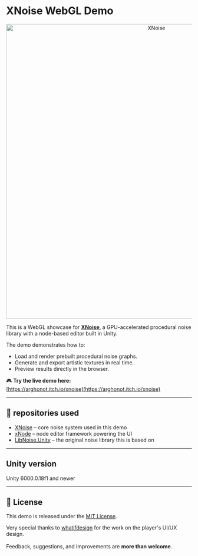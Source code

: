 # XNoise WebGL Demo
<p align="center">
  <img width="800" alt="XNoise" src="https://github.com/user-attachments/assets/caa957c8-fe75-4157-8f67-e0f63f2a5aa8" />
</p>

This is a WebGL showcase for [**XNoise**](https://github.com/Arghonot/XNoise), a GPU-accelerated procedural noise library with a node-based editor built in Unity.

The demo demonstrates how to:
- Load and render prebuilt procedural noise graphs.
- Generate and export artistic textures in real time.
- Preview results directly in the browser.

🎮 **Try the live demo here:**  
[https://arghonot.itch.io/xnoise](https://arghonot.itch.io/xnoise)

---

## 🔗 repositories used

- [XNoise](https://github.com/Arghonot/XNoise) – core noise system used in this demo
- [xNode](https://github.com/Siccity/xNode) – node editor framework powering the UI
- [LibNoise.Unity](https://github.com/ricardojmendez/LibNoise.Unity) – the original noise library this is based on

---

## Unity version
Unity 6000.0.18f1 and newer

---

## 📄 License

This demo is released under the [MIT License](LICENSE).  

Very special thanks to [whatifdesign](https://www.whatifdesign.co/) for the work on the player's UI/UX design.
<br>
<br>
Feedback, suggestions, and improvements are **more than welcome**.
